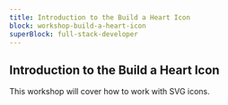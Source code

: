 ```yaml
---
title: Introduction to the Build a Heart Icon
block: workshop-build-a-heart-icon
superBlock: full-stack-developer
---
```


## Introduction to the Build a Heart Icon

This workshop will cover how to work with SVG icons.
